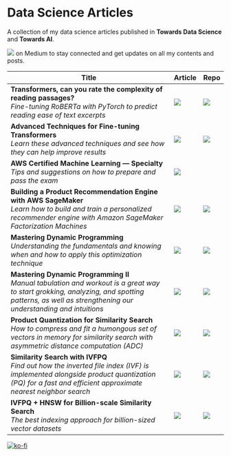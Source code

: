 # Data Science Articles
A collection of my data science articles published in **Towards Data Science** and **Towards AI**.

 
<a text-align="center" href="https://peggy1502.medium.com/"><img src="https://img.shields.io/badge/Follow me-red?logo=medium"></a> on Medium to stay connected and get updates on all my contents and posts.


| Title | Article | Repo
| --- | --- | ---
| **Transformers, can you rate the complexity of reading passages?** <br/>*Fine-tuning RoBERTa with PyTorch to predict reading ease of text excerpts* | <a href="https://peggy1502.medium.com/17c76da3403?source=friends_link&sk=0fc1d1199174a065636c186e90342c90"><img src="https://img.shields.io/badge/Medium-blue?logo=medium"></a> | <a href="train-roberta-basic.ipynb"><img src="https://img.shields.io/badge/Github-blue?logo=github"></a> |
| **Advanced Techniques for Fine-tuning Transformers** <br/>*Learn these advanced techniques and see how they can help improve results* | <a href="https://peggy1502.medium.com/82e4e61e16e?source=friends_link&sk=ef155ae94d003aadb288f3f2c5b8e4ae"><img src="https://img.shields.io/badge/Medium-blue?logo=medium"></a> | <a href="train-roberta-advanced.ipynb"><img src="https://img.shields.io/badge/Github-blue?logo=github"></a> |
| **AWS Certified Machine Learning — Specialty** <br/>*Tips and suggestions on how to prepare and pass the exam* | <a href="https://towardsdatascience.com/aws-certified-machine-learning-specialty-97eacbd1a0fe?sk=2389134675fe875f51fb5adb143f6f78"><img src="https://img.shields.io/badge/Medium-blue?logo=medium"></a> |  |
| **Building a Product Recommendation Engine with AWS SageMaker** <br/>*Learn how to build and train a personalized recommender engine with Amazon SageMaker Factorization Machines* | <a href="https://peggy1502.medium.com/321a0e7c7f7b?source=friends_link&sk=8d261354335d7b745f4edc3f515d45e4"><img src="https://img.shields.io/badge/Medium-blue?logo=medium"></a> | <a href="https://github.com/peggy1502/FM-Recommender-Engine/blob/main/rating/fm_v5_part1.ipynb"><img src="https://img.shields.io/badge/Github-blue?logo=github"></a> |
| **Mastering Dynamic Programming** <br/>*Understanding the fundamentals and knowing when and how to apply this optimization technique* | <a href="https://peggy1502.medium.com/a627dbdf0229?source=friends_link&sk=b771530f50042ccf6585e43bc74f73c3"><img src="https://img.shields.io/badge/Medium-blue?logo=medium"></a> | <a href="mastering-dynamic-programming.ipynb"><img src="https://img.shields.io/badge/Github-blue?logo=github"></a> |
| **Mastering Dynamic Programming II** <br/>*Manual tabulation and workout is a great way to start grokking, analyzing, and spotting patterns, as well as strengthening our understanding and intuitions* | <a href="https://peggy1502.medium.com/mastering-dynamic-programming-ii-73149d26b16d"><img src="https://img.shields.io/badge/Medium-blue?logo=medium"></a> | <a href="mastering-dynamic-programming-ii.ipynb"><img src="https://img.shields.io/badge/Github-blue?logo=github"></a> |
| **Product Quantization for Similarity Search** <br/>*How to compress and fit a humongous set of vectors in memory for similarity search with asymmetric distance computation (ADC)* | <a href="https://peggy1502.medium.com/2f1f67c5fddd?source=friends_link&sk=a9669aae21e745baf060e2aef5bc6cf4"><img src="https://img.shields.io/badge/Medium-blue?logo=medium"></a> | <a href="PQ.ipynb"><img src="https://img.shields.io/badge/Github-blue?logo=github"></a> |
| **Similarity Search with IVFPQ** <br/>*Find out how the inverted file index (IVF) is implemented alongside product quantization (PQ) for a fast and efficient approximate nearest neighbor search* | <a href="https://peggy1502.medium.com/9c6348fd4db3?source=friends_link&sk=e16ba1a4b8b9a9d61a4a881e2c071d49"><img src="https://img.shields.io/badge/Medium-blue?logo=medium"></a> | <a href="ivfpq-residuals.ipynb"><img src="https://img.shields.io/badge/Github-blue?logo=github"></a> 
| **IVFPQ + HNSW for Billion-scale Similarity Search** <br/>*The best indexing approach for billion-sized vector datasets* | <a href="https://medium.com/@peggy1502/ivfpq-hnsw-for-billion-scale-similarity-search-89ff2f89d90e"><img src="https://img.shields.io/badge/Medium-blue?logo=medium"></a> | <a href="ivfpq-hnsw45.ipynb"><img src="https://img.shields.io/badge/Github-blue?logo=github"></a> 

[![ko-fi](https://ko-fi.com/img/githubbutton_sm.svg)](https://ko-fi.com/V7V0ECSEF)
